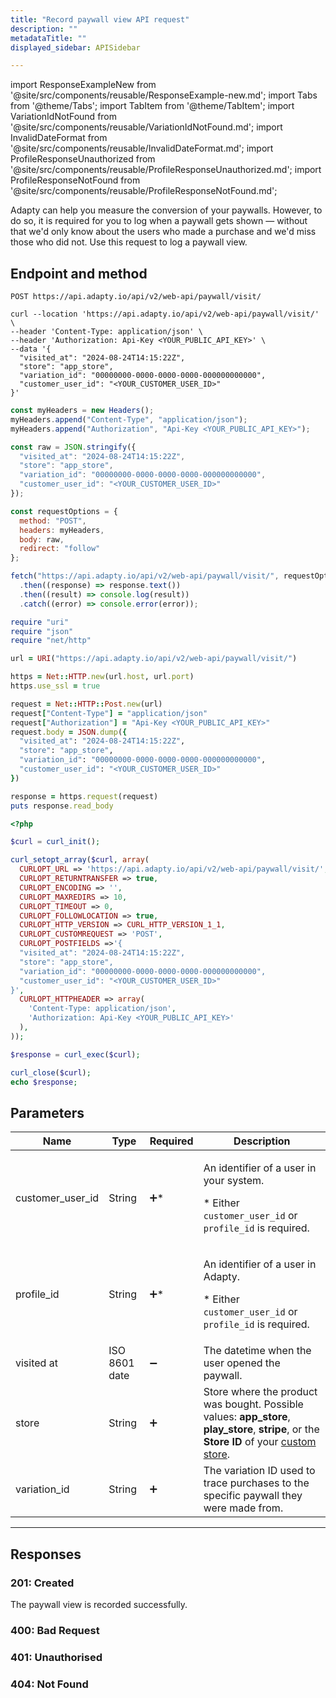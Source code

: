 ```yaml
---
title: "Record paywall view API request"
description: ""
metadataTitle: ""
displayed_sidebar: APISidebar

---
```


import ResponseExampleNew from '@site/src/components/reusable/ResponseExample-new.md';
import Tabs from '@theme/Tabs';
import TabItem from '@theme/TabItem'; 
import VariationIdNotFound from '@site/src/components/reusable/VariationIdNotFound.md';
import InvalidDateFormat from '@site/src/components/reusable/InvalidDateFormat.md';
import ProfileResponseUnauthorized from '@site/src/components/reusable/ProfileResponseUnauthorized.md';
import ProfileResponseNotFound from '@site/src/components/reusable/ProfileResponseNotFound.md';

Adapty can help you measure the conversion of your paywalls. However, to do so, it is required for you to log when a paywall gets shown — without that we'd only know about the users who made a purchase and we'd miss those who did not. Use this request to log a paywall view.

## Endpoint and method

```text showLineNumbers
POST https://api.adapty.io/api/v2/web-api/paywall/visit/
```

<Tabs groupId="api-lang" queryString> 
<TabItem value="curl" label="cURL" default>  

```shell showLineNumbers
curl --location 'https://api.adapty.io/api/v2/web-api/paywall/visit/' \
--header 'Content-Type: application/json' \
--header 'Authorization: Api-Key <YOUR_PUBLIC_API_KEY>' \
--data '{
  "visited_at": "2024-08-24T14:15:22Z",
  "store": "app_store",
  "variation_id": "00000000-0000-0000-0000-000000000000",
  "customer_user_id": "<YOUR_CUSTOMER_USER_ID>"
}'
```

</TabItem>  
<TabItem value="js" label="JavaScript" default>   

```javascript showLineNumbers
const myHeaders = new Headers();
myHeaders.append("Content-Type", "application/json");
myHeaders.append("Authorization", "Api-Key <YOUR_PUBLIC_API_KEY>");

const raw = JSON.stringify({
  "visited_at": "2024-08-24T14:15:22Z",
  "store": "app_store",
  "variation_id": "00000000-0000-0000-0000-000000000000",
  "customer_user_id": "<YOUR_CUSTOMER_USER_ID>"
});

const requestOptions = {
  method: "POST",
  headers: myHeaders,
  body: raw,
  redirect: "follow"
};

fetch("https://api.adapty.io/api/v2/web-api/paywall/visit/", requestOptions)
  .then((response) => response.text())
  .then((result) => console.log(result))
  .catch((error) => console.error(error));
```

</TabItem>  
<TabItem value="ruby" label="Ruby" default>

```ruby showLineNumbers
require "uri"
require "json"
require "net/http"

url = URI("https://api.adapty.io/api/v2/web-api/paywall/visit/")

https = Net::HTTP.new(url.host, url.port)
https.use_ssl = true

request = Net::HTTP::Post.new(url)
request["Content-Type"] = "application/json"
request["Authorization"] = "Api-Key <YOUR_PUBLIC_API_KEY>"
request.body = JSON.dump({
  "visited_at": "2024-08-24T14:15:22Z",
  "store": "app_store",
  "variation_id": "00000000-0000-0000-0000-000000000000",
  "customer_user_id": "<YOUR_CUSTOMER_USER_ID>"
})

response = https.request(request)
puts response.read_body
```

</TabItem>   
<TabItem value="php" label="PHP" default>

```php showLineNumbers
<?php

$curl = curl_init();

curl_setopt_array($curl, array(
  CURLOPT_URL => 'https://api.adapty.io/api/v2/web-api/paywall/visit/',
  CURLOPT_RETURNTRANSFER => true,
  CURLOPT_ENCODING => '',
  CURLOPT_MAXREDIRS => 10,
  CURLOPT_TIMEOUT => 0,
  CURLOPT_FOLLOWLOCATION => true,
  CURLOPT_HTTP_VERSION => CURL_HTTP_VERSION_1_1,
  CURLOPT_CUSTOMREQUEST => 'POST',
  CURLOPT_POSTFIELDS =>'{
  "visited_at": "2024-08-24T14:15:22Z",
  "store": "app_store",
  "variation_id": "00000000-0000-0000-0000-000000000000",
  "customer_user_id": "<YOUR_CUSTOMER_USER_ID>"
}',
  CURLOPT_HTTPHEADER => array(
    'Content-Type: application/json',
    'Authorization: Api-Key <YOUR_PUBLIC_API_KEY>'
  ),
));

$response = curl_exec($curl);

curl_close($curl);
echo $response;
```

</TabItem>  
</Tabs>

## Parameters

| Name             | Type          | Required           | Description                                                  |
| ---------------- | ------------- | ------------------ | ------------------------------------------------------------ |
| customer_user_id | String        | :heavy_plus_sign:* | <p>An identifier of a user in your system.</p><p>* Either `customer_user_id` or `profile_id` is required.</p> |
| profile_id       | String        | :heavy_plus_sign:* | <p>An identifier of a user in Adapty. </p><p>* Either `customer_user_id` or `profile_id` is required.</p> |
| visited at       | ISO 8601 date | :heavy_minus_sign: | The datetime when the user opened the paywall.               |
| store            | String        | :heavy_plus_sign:  | Store where the product was bought. Possible values: **app_store**, **play_store**, **stripe**, or the **Store ID** of your [custom store](https://dev-docs.adapty.io/docs/initial-custom). |
| variation_id     | String        | :heavy_plus_sign:  | The variation ID used to trace purchases to the specific paywall they were made from. |

<!---

| locale           | :heavy_plus_sign:  | An identifier of a paywall locale. This parameter is expected to be a language code composed of one or more subtags separated by the "-" character. The first subtag is for the language, the second one is for the region (The support for regions will be added later).  Example: `en` means English, `en-US` represents US English. The paywall will be created in the default locale if the parameter is omitted. |
| placement_id     | :heavy_plus_sign:  | The identifier of the [Placement](https://adapty.io/docs/placements). This is the value you specified when creating a placement in your Adapty Dashboard. |

--->
---

## Responses

### 201: Created

The paywall view is recorded successfully.

### 400: Bad Request

<InvalidDateFormat />

### 401: Unauthorised

<ProfileResponseUnauthorized />

### 404: Not Found

<ProfileResponseNotFound />

